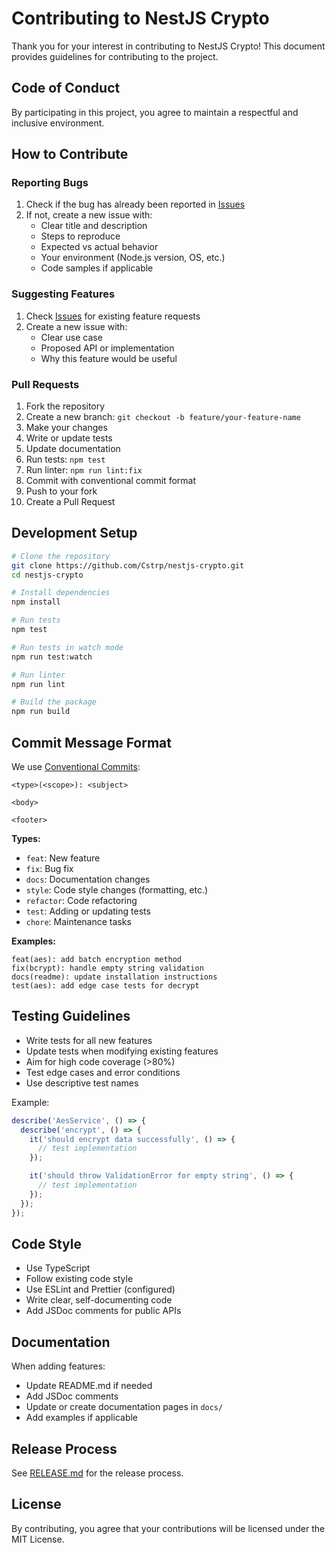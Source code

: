 # Contributing to NestJS Crypto

Thank you for your interest in contributing to NestJS Crypto! This document provides guidelines for contributing to the project.

## Code of Conduct

By participating in this project, you agree to maintain a respectful and inclusive environment.

## How to Contribute

### Reporting Bugs

1. Check if the bug has already been reported in [Issues](https://github.com/Cstrp/nestjs-crypto/issues)
2. If not, create a new issue with:
   - Clear title and description
   - Steps to reproduce
   - Expected vs actual behavior
   - Your environment (Node.js version, OS, etc.)
   - Code samples if applicable

### Suggesting Features

1. Check [Issues](https://github.com/Cstrp/nestjs-crypto/issues) for existing feature requests
2. Create a new issue with:
   - Clear use case
   - Proposed API or implementation
   - Why this feature would be useful

### Pull Requests

1. Fork the repository
2. Create a new branch: `git checkout -b feature/your-feature-name`
3. Make your changes
4. Write or update tests
5. Update documentation
6. Run tests: `npm test`
7. Run linter: `npm run lint:fix`
8. Commit with conventional commit format
9. Push to your fork
10. Create a Pull Request

## Development Setup

```bash
# Clone the repository
git clone https://github.com/Cstrp/nestjs-crypto.git
cd nestjs-crypto

# Install dependencies
npm install

# Run tests
npm test

# Run tests in watch mode
npm run test:watch

# Run linter
npm run lint

# Build the package
npm run build
```

## Commit Message Format

We use [Conventional Commits](https://www.conventionalcommits.org/):

```
<type>(<scope>): <subject>

<body>

<footer>
```

**Types:**
- `feat`: New feature
- `fix`: Bug fix
- `docs`: Documentation changes
- `style`: Code style changes (formatting, etc.)
- `refactor`: Code refactoring
- `test`: Adding or updating tests
- `chore`: Maintenance tasks

**Examples:**
```
feat(aes): add batch encryption method
fix(bcrypt): handle empty string validation
docs(readme): update installation instructions
test(aes): add edge case tests for decrypt
```

## Testing Guidelines

- Write tests for all new features
- Update tests when modifying existing features
- Aim for high code coverage (>80%)
- Test edge cases and error conditions
- Use descriptive test names

Example:
```typescript
describe('AesService', () => {
  describe('encrypt', () => {
    it('should encrypt data successfully', () => {
      // test implementation
    });

    it('should throw ValidationError for empty string', () => {
      // test implementation
    });
  });
});
```

## Code Style

- Use TypeScript
- Follow existing code style
- Use ESLint and Prettier (configured)
- Write clear, self-documenting code
- Add JSDoc comments for public APIs

## Documentation

When adding features:
- Update README.md if needed
- Add JSDoc comments
- Update or create documentation pages in `docs/`
- Add examples if applicable

## Release Process

See [RELEASE.md](./RELEASE.md) for the release process.

## License

By contributing, you agree that your contributions will be licensed under the MIT License.
